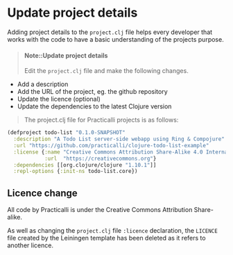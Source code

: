 # Update project details

Adding project details to the `project.clj` file helps every developer that works with the code to have a basic understanding of the projects purpose.

> #### Note::Update project details
> Edit the `project.clj` file and make the following changes.
>
* Add a description
* Add the URL of the project, eg. the github repository
* Update the licence (optional)
* Update the dependencies to the latest Clojure version
>
>
> The project.clj file for Practicalli projects is as follows:
>
```clojure
(defproject todo-list "0.1.0-SNAPSHOT"
  :description "A Todo List server-side webapp using Ring & Compojure"
  :url "https://github.com/practicalli/clojure-todo-list-example"
  :license {:name "Creative Commons Attribution Share-Alike 4.0 International"
            :url  "https://creativecommons.org"}
  :dependencies [[org.clojure/clojure "1.10.1"]]
  :repl-options {:init-ns todo-list.core})
```

## Licence change

All code by Practicalli is under the Creative Commons Attribution Share-alike.

As well as changing the `project.clj` file `:licence` declaration, the `LICENCE` file created by the Leiningen template has been deleted as it refers to another licence.
